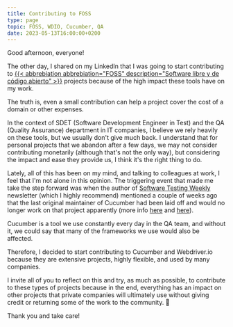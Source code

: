 ```yaml
---
title: Contributing to FOSS
type: page
topic: FOSS, WDIO, Cucumber, QA
date: 2023-05-13T16:00:00+0200
---
```


Good afternoon, everyone!

The other day, I shared on my LinkedIn that I was going to start contributing to [{{< abbrebiation abbrebiation="FOSS" description="Software libre y de código abierto" >}}](https://en.wikipedia.org/wiki/Free_and_open-source_software) projects because of the high impact these tools have on my work.

The truth is, even a small contribution can help a project cover the cost of a domain or other expenses.

In the context of SDET (Software Development Engineer in Test) and the QA (Quality Assurance) department in IT companies, I believe we rely heavily on these tools, but we usually don't give much back. I understand that for personal projects that we abandon after a few days, we may not consider contributing monetarily (although that's not the only way), but considering the impact and ease they provide us, I think it's the right thing to do.

Lately, all of this has been on my mind, and talking to colleagues at work, I feel that I'm not alone in this opinion. The triggering event that made me take the step forward was when the author of [Software Testing Weekly](https://softwaretestingweekly.com) newsletter (which I highly recommend) mentioned a couple of weeks ago that the last original maintainer of Cucumber had been laid off and would no longer work on that project apparently (more info [here](https://softwaretestingweekly.com/issues/166) and [here](https://mattwynne.net/new-beginning)).

Cucumber is a tool we use constantly every day in the QA team, and without it, we could say that many of the frameworks we use would also be affected.

Therefore, I decided to start contributing to Cucumber and Webdriver.io because they are extensive projects, highly flexible, and used by many companies.

I invite all of you to reflect on this and try, as much as possible, to contribute to these types of projects because in the end, everything has an impact on other projects that private companies will ultimately use without giving credit or returning some of the work to the community. 🥺

Thank you and take care!
